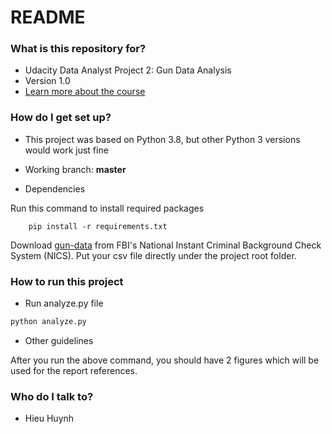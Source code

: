 # README #

### What is this repository for? ###

* Udacity Data Analyst Project 2: Gun Data Analysis 
* Version 1.0
* [Learn more about the course](https://www.udacity.com/)

### How do I get set up? ###

* This project was based on Python 3.8, but other Python 3 versions would work just fine

* Working branch: **master**

* Dependencies

Run this command to install required packages
```
    pip install -r requirements.txt
```

Download [gun-data](https://d17h27t6h515a5.cloudfront.net/topher/2017/November/5a0a4db8_gun-data/gun-data.xlsx) from FBI's National Instant Criminal Background Check System (NICS).
Put your csv file directly under the project root folder.

### How to run this project ###

* Run analyze.py file
```python
python analyze.py
```

* Other guidelines

After you run the above command, you should have 2 figures which will be used for the report references.

### Who do I talk to? ###

* Hieu Huynh
